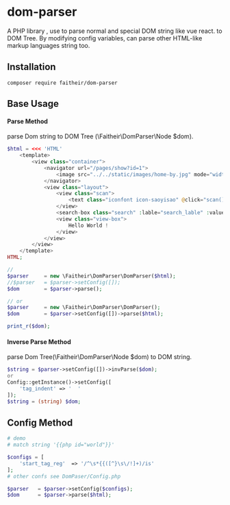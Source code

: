 # dom-parser

A PHP library , use to parse normal and special DOM string like vue react. to DOM Tree. 
By modifying config variables, can parse other HTML-like markup languages string too.

## Installation
    composer require faitheir/dom-parser

## Base Usage
#### Parse Method
parse Dom string to DOM Tree (\Faitheir\DomParser\Node $dom).
```php
$html = <<< 'HTML'
    <template>
        <view class="container">
            <navigator url="/pages/show?id=1">
                <image src="../../static/images/home-by.jpg" mode="widthFix"></image>
            </navigator>
            <view class="layout">
                <view class="scan">
                    <text class="iconfont icon-saoyisao" @click="scan()"></text>
                </view>
                <search-box class="search" :lable="search_lable" :value="serch" />
                <view class="view-box">
                    Hello World !
                </view>
            </view>
        </view>
    </template>
HTML;

//
$parser     = new \Faitheir\DomParser\DomParser($html);
//$parser   = $parser->setConfig([]);
$dom        = $parser->parse();

// or
$parser     = new \Faitheir\DomParser\DomParser();
$dom        = $parser->setConfig([])->parse($html);

print_r($dom);
```

#### Inverse Parse Method
parse Dom Tree(\Faitheir\DomParser\Node $dom) to DOM string.
```php
$string = $parser->setConfig([])->invParse($dom);
or
Config::getInstance()->setConfig([
    'tag_indent' => '  '
]);
$string = (string) $dom;
```

## Config Method
```php
# demo
# match string '{{php id="world"}}'

$configs = [
    'start_tag_reg'  => '/^\s*{{([^}\s\/!]+)/is'
];
# other confs see DomPaser/Config.php

$parser   = $parser->setConfig($configs);
$dom      = $parser->parse($html);
```